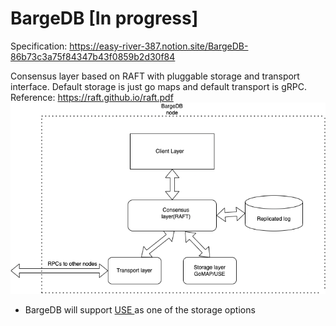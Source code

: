 # BargeDB [In progress]

Specification: https://easy-river-387.notion.site/BargeDB-86b73c3a75f84347b43f0859b2d30f84

Consensus layer based on RAFT with pluggable storage and transport interface. Default storage is just go maps and default transport is gRPC. 
Reference: https://raft.github.io/raft.pdf
![image](./barge.png)

- BargeDB will support [USE ](https://github.com/utkarsh-pro/use) as one of the storage options
